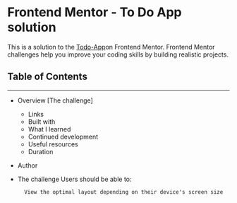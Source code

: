 # Frontend Mentor - To Do App solution

This is a solution to the [Todo-App](https://www.frontendmentor.io/challenges/todo-app-Su1_KokOW)on Frontend Mentor. Frontend Mentor challenges help you improve your coding skills by building realistic projects.


## Table of Contents
<hr>

* Overview
    [The challenge]
    * Links
    * Built with
    * What I learned
    * Continued development
    * Useful resources
    * Duration
* Author
 
* The challenge
    Users should be able to:

        View the optimal layout depending on their device's screen size


